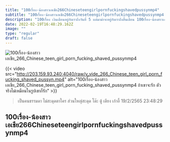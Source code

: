 ```yaml
---
title: "100เรื่อง-น้องสาวเอเชีย266Chineseteengirlpornfuckingshavedpussynmp4"
subtitle: "100เรื่อง-น้องสาวเอเชีย266Chineseteengirlpornfuckingshavedpussynmp4 ไปมหาลัยเพื่อนจะจำได้ไหม อยู่บ้านใช้แต่ฟิลเตอร์ไอจี"
description: "100เรื่อง เงินเดือนอยู่กับเราถึงวันที่ 5 แต่มาม่าจะอยู่กับเราถึงสิ้นเดือน 100เรื่อง-น้องสาวเอเชีย266Chineseteengirlpornfuckingshavedpussynmp4 19/2/2565 23:48:29"
date: 2022-02-19T16:48:29.162Z
image: ""
type: "regular"
draft: false
---
```


![100เรื่อง-น้องสาวเอเชีย_266_Chinese_teen_girl_porn_fucking_shaved_pussynmp4](http://203.159.93.240:4040/raw/v_vide_266_Chinese_teen_girl_porn_fucking_shaved_pussyn.jpg)

{{< video src="http://203.159.93.240:4040/raw/v_vide_266_Chinese_teen_girl_porn_fucking_shaved_pussyn.mp4" alt="100เรื่อง-น้องสาวเอเชีย_266_Chinese_teen_girl_porn_fucking_shaved_pussynmp4 ถ้าเขาจะรัก ตัวจริงไม่เหมือนในรูปเขาก็รัก" >}}


> เป็นคนธรรมดา ไม่สะดุดตาใคร ส่วนใหญ่สะดุด โต๊ะ ตู้ เตียง เก้าอี้ 19/2/2565 23:48:29

## 100เรื่อง-น้องสาวเอเชีย266Chineseteengirlpornfuckingshavedpussynmp4
